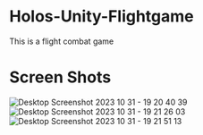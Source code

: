 # Holos-Unity-Flightgame
This is a flight combat game
# Screen Shots
![Desktop Screenshot 2023 10 31 - 19 20 40 39](https://github.com/shahhet11/Holos-Unity-Flightgame/assets/29114279/29f1b1e9-4296-4e1d-bfff-142dab97c2bd)
![Desktop Screenshot 2023 10 31 - 19 21 26 03](https://github.com/shahhet11/Holos-Unity-Flightgame/assets/29114279/56c0ba95-6a34-4d02-aea6-7fddb3b06d2f)
![Desktop Screenshot 2023 10 31 - 19 21 51 13](https://github.com/shahhet11/Holos-Unity-Flightgame/assets/29114279/7a5a9843-3de4-4c5d-9457-0d9277df45ca)
